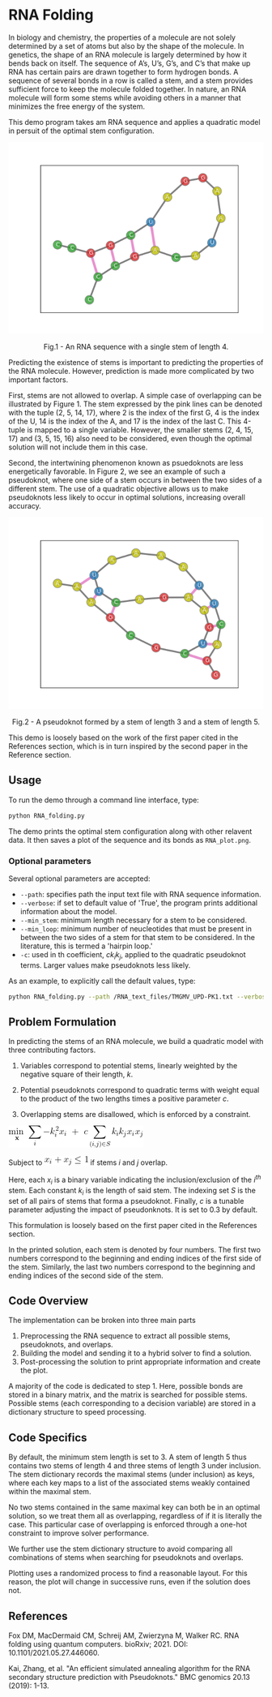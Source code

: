 # RNA Folding

In biology and chemistry,
the properties of a molecule are not solely determined by a set of atoms
but also by the shape of the molecule. 
In genetics, the shape of an RNA molecule is largely determined by how it bends back on itself. 
The sequence of A’s, U’s, G’s, and C’s that make up RNA has 
certain pairs are drawn together to form hydrogen bonds.
A sequence of several bonds in a row is called a stem,
and a stem provides sufficient force to keep the molecule folded together.
In nature, an RNA molecule will form some stems while avoiding others
in a manner that  minimizes the free energy of the system. 

This demo program takes am RNA sequence and applies a quadratic model in persuit of the optimal stem configuration.

<p align = "center">

![Figure 1!](readme_imgs/Single_Stem.png "This is a title")
<p align = "center">
Fig.1 - An RNA sequence with a single stem of length 4.
</p>

Predicting the existence of stems is important to predicting the properties of the RNA molecule.
However, prediction is made more complicated by two important factors. 

First, stems are not allowed to overlap. 
A simple case of overlapping can be illustrated by Figure 1.
The stem expressed by the pink lines can be denoted with the tuple (2, 5, 14, 17),
where 2 is the index of the first G,
4 is the index of the U,
14 is the index of the A,
and 17 is the index of the last C.
This 4-tuple is mapped to a single variable.
However, the smaller stems (2, 4, 15, 17) and (3, 5, 15, 16) also need to be considered,
even though the optimal solution will not include them in this case.

Second, the intertwining phenomenon known as psuedoknots are less energetically favorable.
In Figure 2, we see an example of such a pseudoknot, 
where one side of a stem occurs in between the two sides of a different stem.
The use of a quadratic objective allows us to make pseudoknots less likely to occur in optimal solutions,
increasing overall accuracy.

<p align = "center">

![Figure 2](readme_imgs/pseudoknot2.png)
<p align = "center">
Fig.2 - A pseudoknot formed by a stem of length 3 and a stem of length 5.
</p>

This demo is loosely based on the work of the first paper cited in the References section,
which is in turn inspired by the second paper in the Reference section.

## Usage

To run the demo through a command line interface, type:

```bash
python RNA_folding.py
```

The demo prints the optimal stem configuration along with other relavent data. 
It then saves a plot of the sequence and its bonds as `RNA_plot.png`.

### Optional parameters
Several optional parameters are accepted:

- `--path`: specifies path the input text file with RNA sequence information. 
- `--verbose`: if set to default value of 'True',
the program prints additional information about the model. 
- `--min_stem`: minimum length necessary for a stem to be considered.
- `--min_loop`: minimum number of neucleotides that must be present
in between the two sides of a stem for that stem to be considered. 
In the literature, this is termed a 'hairpin loop.'
- `-c`: used in th coefficient, *ck<sub>i</sub>k<sub>j</sub>*, 
applied to the quadratic pseudoknot terms.
Larger values make pseudoknots less likely.

As an example, to explicitly call the default values, type:
```bash
python RNA_folding.py --path /RNA_text_files/TMGMV_UPD-PK1.txt --verbose True  --min_stem 3 --min_loop 2 --c 0.3 
```


## Problem Formulation

In predicting the stems of an RNA molecule, we build a quadratic model with three contributing factors. 

1. Variables correspond to potential stems, 
linearly weighted by the negative square of their length, *k*.

2. Potential pseudoknots correspond to quadratic terms 
with weight equal to the product of the two lengths 
times a positive parameter *c*.

3. Overlapping stems are disallowed, which is enforced by a constraint.

![objective](readme_imgs/objective.png) 

Subject to ![constraint](readme_imgs/constraint.png) if stems *i* and *j* overlap.

Here, each *x<sub>i</sub>* is a binary variable indicating the inclusion/exclusion of the *i<sup>th</sup>* stem.
Each constant *k<sub>i</sub>* is the length of said stem.
The indexing set *S* is the set of all pairs of stems that forma a pseudoknot.
Finally, *c* is a tunable parameter adjusting the impact of pseudonknots.
It is set to 0.3 by default.

This formulation is loosely based on the first paper cited in the References section.

In the printed solution, each stem is denoted by four numbers. 
The first two numbers correspond to the beginning and ending indices of the first side of the stem. 
Similarly, the last two numbers correspond to the beginning and ending indices of the second side of the stem.

## Code Overview

The implementation can be broken into three main parts
1. Preprocessing the RNA sequence to extract all possible stems, pseudoknots, and overlaps.
2. Building the model and sending it to a hybrid solver to find a solution.
3. Post-processing the solution 
to print appropriate information and create the plot.

A majority of the code is dedicated to step 1. 
Here, possible bonds are stored in a binary matrix,
and the matrix is searched for possible stems.
Possible stems (each corresponding to a decision variable) 
are stored in a dictionary structure to speed processing.

## Code Specifics

By default, the minimum stem length is set to 3. 
A stem of length 5 thus contains
two stems of length 4 and three stems of length 3 under inclusion.
The stem dictionary records the maximal stems (under inclusion) as keys,
where each key maps to a list of the associated stems weakly contained within the maximal stem.

No two stems contained in the same maximal key can both be in an optimal solution, 
so we treat them all as overlapping, regardless of if it is literally the case.
This particular case of overlapping is enforced through a one-hot constraint to improve solver performance.

We further use the stem dictionary structure 
to avoid comparing all combinations of stems when searching for pseudoknots and overlaps.

Plotting uses a randomized process to find a reasonable layout. 
For this reason, the plot will change in successive runs, 
even if the solution does not. 

## References

Fox DM, MacDermaid CM, Schreij AM, Zwierzyna M, Walker RC. 
RNA folding using quantum computers. 
bioRxiv; 2021. DOI: 10.1101/2021.05.27.446060.

Kai, Zhang, et al. 
"An efficient simulated annealing algorithm for the RNA secondary structure prediction with Pseudoknots." 
BMC genomics 20.13 (2019): 1-13.